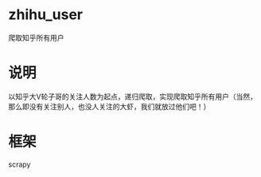 # zhihu_user
爬取知乎所有用户

# 说明
以知乎大V轮子哥的关注人数为起点，递归爬取，实现爬取知乎所有用户（当然，那么即没有关注别人，也没人关注的大虾，我们就放过他们吧！）

# 框架
scrapy
